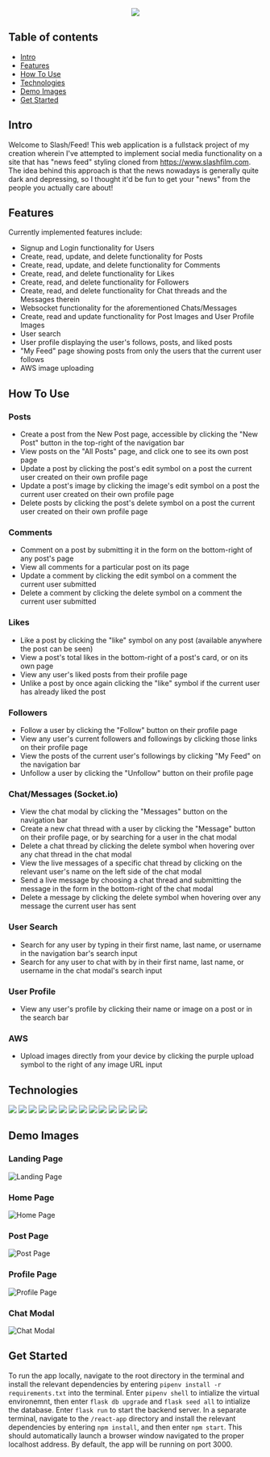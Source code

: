 <p align="center">
  <a href="https://cmcohen-slashfeed.herokuapp.com/"><img src="https://i.imgur.com/5ilQmpP.png" /></a>
</p>

## Table of contents
* [Intro](#intro)
* [Features](#features)
* [How To Use](#how-to-use)
* [Technologies](#technologies)
* [Demo Images](#demo-images)
* [Get Started](#get-started)


## Intro

Welcome to Slash/Feed! This web application is a fullstack project of my creation wherein I've attempted to implement social media functionality on a site that has "news feed" styling cloned from https://www.slashfilm.com. The idea behind this approach is that the news nowadays is generally quite dark and depressing, so I thought it'd be fun to get your "news" from the people you actually care about!

## Features

Currently implemented features include:
- Signup and Login functionality for Users
- Create, read, update, and delete functionality for Posts
- Create, read, update, and delete functionality for Comments
- Create, read, and delete functionality for Likes
- Create, read, and delete functionality for Followers
- Create, read, and delete functionality for Chat threads and the Messages therein
- Websocket functionality for the aforementioned Chats/Messages
- Create, read and update functionality for Post Images and User Profile Images
- User search
- User profile displaying the user's follows, posts, and liked posts
- "My Feed" page showing posts from only the users that the current user follows
- AWS image uploading

## How To Use
### Posts
- Create a post from the New Post page, accessible by clicking the "New Post" button in the top-right of the navigation bar
- View posts on the "All Posts" page, and click one to see its own post page
- Update a post by clicking the post's edit symbol on a post the current user created on their own profile page
- Update a post's image by clicking the image's edit symbol on a post the current user created on their own profile page
- Delete posts by clicking the post's delete symbol on a post the current user created on their own profile page

### Comments
- Comment on a post by submitting it in the form on the bottom-right of any post's page
- View all comments for a particular post on its page
- Update a comment by clicking the edit symbol on a comment the current user submitted
- Delete a comment by clicking the delete symbol on a comment the current user submitted

### Likes
- Like a post by clicking the "like" symbol on any post (available anywhere the post can be seen)
- View a post's total likes in the bottom-right of a post's card, or on its own page
- View any user's liked posts from their profile page
- Unlike a post by once again clicking the "like" symbol if the current user has already liked the post

### Followers
- Follow a user by clicking the "Follow" button on their profile page
- View any user's current followers and followings by clicking those links on their profile page
- View the posts of the current user's followings by clicking "My Feed" on the navigation bar
- Unfollow a user by clicking the "Unfollow" button on their profile page

### Chat/Messages (Socket.io)
- View the chat modal by clicking the "Messages" button on the navigation bar
- Create a new chat thread with a user by clicking the "Message" button on their profile page, or by searching for a user in the chat modal
- Delete a chat thread by clicking the delete symbol when hovering over any chat thread in the chat modal
- View the live messages of a specific chat thread by clicking on the relevant user's name on the left side of the chat modal
- Send a live message by choosing a chat thread and submitting the message in the form in the bottom-right of the chat modal
- Delete a message by clicking the delete symbol when hovering over any message the current user has sent

### User Search
- Search for any user by typing in their first name, last name, or username in the navigation bar's search input
- Search for any user to chat with by in their first name, last name, or username in the chat modal's search input

### User Profile
- View any user's profile by clicking their name or image on a post or in the search bar

### AWS
- Upload images directly from your device by clicking the purple upload symbol to the right of any image URL input


## Technologies
<p>
<img src="https://img.shields.io/badge/JavaScript-323330?style=for-the-badge&logo=javascript&logoColor=F7DF1E" />
<img src="https://img.shields.io/badge/React-20232A?style=for-the-badge&logo=react&logoColor=61DAFB" />
<img src="https://img.shields.io/badge/Redux-593D88?style=for-the-badge&logo=redux&logoColor=white" />
<img src="https://img.shields.io/badge/Python-3776AB?style=for-the-badge&logo=python&logoColor=white" />
<img src="https://img.shields.io/badge/flask-%23000.svg?style=for-the-badge&logo=flask&logoColor=white" />
<img src="https://img.shields.io/badge/AWS-%23FF9900.svg?style=for-the-badge&logo=amazon-aws&logoColor=white" />
<img src="https://img.shields.io/badge/Socket.io-black?style=for-the-badge&logo=socket.io&badgeColor=010101" />
<img src="https://img.shields.io/badge/Git-F05032?style=for-the-badge&logo=git&logoColor=white" />
<img src="https://img.shields.io/badge/postgres-%23316192.svg?style=for-the-badge&logo=postgresql&logoColor=white" />
<img src="https://img.shields.io/badge/HTML5-E34F26?style=for-the-badge&logo=html5&logoColor=white" />
<img src="https://img.shields.io/badge/CSS3-1572B6?style=for-the-badge&logo=css3&logoColor=white" />
<img src="https://img.shields.io/badge/Node.js-339933?style=for-the-badge&logo=nodedotjs&logoColor=white" />
<img src="https://img.shields.io/badge/npm-CB3837?style=for-the-badge&logo=npm&logoColor=white" />
<img src="https://img.shields.io/badge/heroku-%23430098.svg?style=for-the-badge&logo=heroku&logoColor=white" />
</p>

## Demo Images

### Landing Page
![Landing Page](https://user-images.githubusercontent.com/103705214/211230599-252849a7-21fe-4843-9ff4-0ee791abd9dc.png)
### Home Page
![Home Page](https://user-images.githubusercontent.com/103705214/211230639-eac9f1a1-08de-4f6e-bfe5-5fd42ac8eeb2.png)
### Post Page
![Post Page](https://user-images.githubusercontent.com/103705214/211230669-a4503da8-9285-4eb9-a144-453fb7f6420e.png)
### Profile Page
![Profile Page](https://user-images.githubusercontent.com/103705214/211230699-268187dc-c299-4ec4-84ae-c254aa8ae4ad.png)
### Chat Modal
![Chat Modal](https://user-images.githubusercontent.com/103705214/211230776-9e2c9c3a-4248-484f-8f59-487370cc6965.png)

## Get Started

To run the app locally, navigate to the root directory in the terminal and install the relevant dependencies by entering `pipenv install -r requirements.txt` into the terminal. Enter `pipenv shell` to intialize the virtual environemnt, then enter `flask db upgrade` and `flask seed all` to intialize the database. Enter `flask run` to start the backend server. In a separate terminal, navigate to the `/react-app` directory and install the relevant dependencies by entering `npm install`, and then enter `npm start`. This should automatically launch a browser window navigated to the proper localhost address. By default, the app will be running on port 3000.
